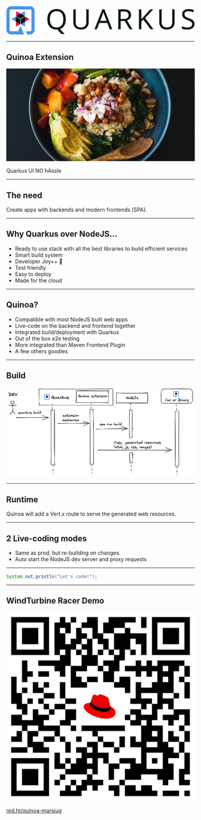 ![Quarkus](assets/quarkus-logo.png)

---
## Quinoa Extension

![Quinoa Bowl](assets/quinoa-bowl.jpeg)

Quarkus UI NO hAssle

---

## The need

Create apps with backends and modern frontends (SPA).

---

## Why Quarkus over NodeJS...

- Ready to use stack with all the best libraries to build efficient services <!-- .element: class="fragment" data-fragment-index="1" -->
- Smart build system <!-- .element: class="fragment" data-fragment-index="2" -->
- Developer Joy++ 🤙 <!-- .element: class="fragment" data-fragment-index="3" -->
- Test friendly <!-- .element: class="fragment" data-fragment-index="4" -->
- Easy to deploy <!-- .element: class="fragment" data-fragment-index="5" -->
- Made for the cloud <!-- .element: class="fragment" data-fragment-index="6" -->

---
## Quinoa?

- Compatible with most NodeJS built web apps <!-- .element: class="fragment" data-fragment-index="1" -->
- Live-code on the backend and frontend together <!-- .element: class="fragment" data-fragment-index="2" -->
- Integrated build/deployment with Quarkus <!-- .element: class="fragment" data-fragment-index="3" -->
- Out of the box e2e testing <!-- .element: class="fragment" data-fragment-index="4" -->
- More integrated than Maven Frontend Plugin  <!-- .element: class="fragment" data-fragment-index="5" -->
- A few others goodies <!-- .element: class="fragment" data-fragment-index="6" -->

---
## Build

![Quinoa Build](assets/quinoa-build.png)

---
## Runtime

Quinoa will add a Vert.x route to serve the generated web resources.

---
## 2 Live-coding modes
 
- Same as prod, but re-building on changes.
- Auto start the NodeJS dev server and proxy requests
---

```java
System.out.println("Let's code!");
```

---

## WindTurbine Racer Demo

	

![WindTurbine Racer Demo](assets/qr-marsjug.png)  <!-- .element height="40%" width="40%" -->

[red.ht/quinoa-marsjug](http://red.ht/quinoa-marsjug)